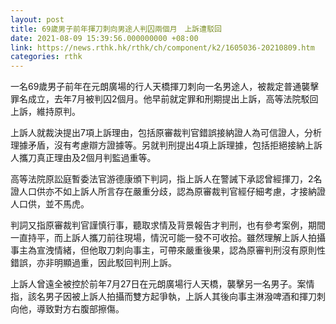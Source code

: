 ```yaml
---
layout: post
title: 69歲男子前年揮刀刺向男途人判囚兩個月　上訴遭駁回
date: 2021-08-09 15:39:56.000000000 +08:00
link: https://news.rthk.hk/rthk/ch/component/k2/1605036-20210809.htm
categories: rthk
---
```


一名69歲男子前年在元朗廣場的行人天橋揮刀刺向一名男途人，被裁定普通襲擊罪名成立，去年7月被判囚2個月。他早前就定罪和刑期提出上訴，高等法院駁回上訴，維持原判。

上訴人就裁決提出7項上訴理由，包括原審裁判官錯誤接納證人為可信證人，分析理據矛盾，沒有考慮辯方證據等。另就判刑提出4項上訴理據，包括拒絕接納上訴人攜刀真正理由及2個月判監過重等。

高等法院原訟庭暫委法官游德康頒下判詞，指上訴人在警誡下承認曾經揮刀，2名證人口供亦不如上訴人所言存在嚴重分歧，認為原審裁判官經仔細考慮，才接納證人口供，並不馬虎。

判詞又指原審裁判官謹慎行事，聽取求情及背景報告才判刑，也有參考案例，期間一直持平，而上訴人攜刀前往現場，情況可能一發不可收拾。雖然理解上訴人拍攝事主為宣洩情緒，但他取刀刺向事主，可帶來嚴重後果，認為原審判刑沒有原則性錯誤，亦非明顯過重，因此駁回判刑上訴。

上訴人曾遠全被控於前年7月27日在元朗廣場行人天橋，襲擊另一名男子。案情指，該名男子因被上訴人拍攝而雙方起爭執，上訴人其後向事主淋潑啤酒和揮刀刺向他，導致對方右腹部擦傷。
